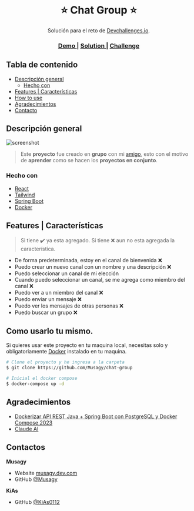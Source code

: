 <!-- Please update value in the {}  -->

<h1 align="center">⭐ Chat Group ⭐</h1>

<div align="center">
   Solución para el reto de  <a href="https://legacy.devchallenges.io" target="_blank">Devchallenges.io</a>.
</div>

<div align="center">
  <h3>
    <a href="https://{your-demo-link.your-domain}">
      Demo
    </a>
    <span> | </span>
    <a href="https://{your-url-to-the-solution}">
      Solution
    </a>
    <span> | </span>
    <a href="https://legacy.devchallenges.io/challenges/UgCqszKR7Q7oqb4kRfI0">
      Challenge
    </a>
  </h3>
</div>

<!-- TABLE OF CONTENTS -->

## Tabla de contenido

- [Descripción general](#descripci%C3%B3n-general)
  - [Hecho con](#hecho-con)
- [Features | Características](#features--caracter%C3%ADsticas)
- [How to use](#como-usarlo-tu-mismo)
- [Agradecimientos](#agradecimientos)
- [Contacto](#contactos)

<!-- OVERVIEW -->

## Descripción general

![screenshot](https://user-images.githubusercontent.com/16707738/92399059-5716eb00-f132-11ea-8b14-bcacdc8ec97b.png)

> Este **proyecto** fue creado en **grupo** con mi [amigo](https://github.com/KiAs0112), esto con el motivo de **aprender** como se hacen los **proyectos en conjunto**.

<!-- Introduce your projects by taking a screenshot or a gif. Try to tell visitors a story about your project by answering:

- Where can I see your demo?
- What was your experience?
- What have you learned/improved?
- Your wisdom? :) -->

### Hecho con

<!-- This section should list any major frameworks that you built your project using. Here are a few examples.-->

- [React](https://reactjs.org/)
- [Tailwind](https://tailwindcss.com/)
- [Spring Boot](https://spring.io/)
- [Docker](https://www.docker.com)

## Features | Características

<!-- List the features of your application or follow the template. Don't share the figma file here :) -->

> Si tiene ✔️ ya esta agregado.
> Si tiene ❌ aun no esta agregada la característica.

- De forma predeterminada, estoy en el canal de bienvenida ❌
- Puedo crear un nuevo canal con un nombre y una descripción ❌
- Puedo seleccionar un canal de mi elección
- Cuando puedo seleccionar un canal, se me agrega como miembro del canal ❌
- Puedo ver a un miembro del canal ❌
- Puedo enviar un mensaje ❌
- Puedo ver los mensajes de otras personas ❌
- Puedo buscar un grupo ❌

## Como usarlo tu mismo.

<!-- Example: -->

Si quieres usar este proyecto en tu maquina local, necesitas solo y obligatoriamente [Docker](https://www.docker.com) instalado en tu maquina.

```bash
# Clone el proyecto y he ingresa a la carpeta
$ git clone https://github.com/Musagy/chat-group

# Inicial el docker compose
$ docker-compose up -d
```

## Agradecimientos

<!-- This section should list any articles or add-ons/plugins that helps you to complete the project. This is optional but it will help you in the future. For example -->

- [Dockerizar API REST Java + Spring Boot con PostgreSQL y Docker Compose 2023](https://www.youtube.com/watch?v=uqBZEL9m2V4)
- [Claude AI](https://claude.ai)

## Contactos

**Musagy**

- Website [musagy.dev.com](https://musagy.dev)
- GitHub [@Musagy](https://github.com/Musagy)

**KiAs**

- GitHub [@KiAs0112](https://github.com/KiAs0112)
